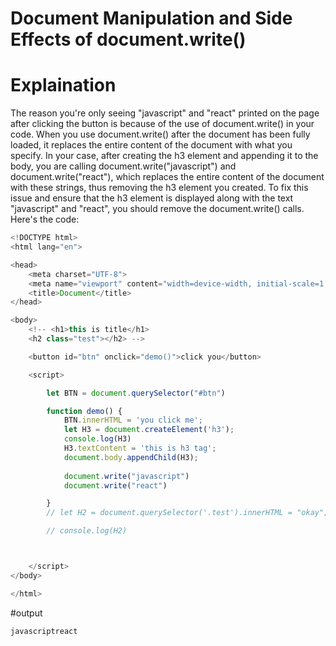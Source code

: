 # Document Manipulation and Side Effects of document.write()

# Explaination
The reason you're only seeing "javascript" and "react" printed on the page after clicking the button is because of the use of document.write() in your code.
When you use document.write() after the document has been fully loaded, it replaces the entire content of the document with what you specify. In your case, after creating the h3 element and appending it to the body, you are calling document.write("javascript") and document.write("react"), which replaces the entire content of the document with these strings, thus removing the h3 element you created.
To fix this issue and ensure that the h3 element is displayed along with the text "javascript" and "react", you should remove the document.write() calls.
Here's the code:


```js
<!DOCTYPE html>
<html lang="en">

<head>
    <meta charset="UTF-8">
    <meta name="viewport" content="width=device-width, initial-scale=1.0">
    <title>Document</title>
</head>

<body>
    <!-- <h1>this is title</h1>
    <h2 class="test"></h2> -->

    <button id="btn" onclick="demo()">click you</button>

    <script>

        let BTN = document.querySelector("#btn")

        function demo() {
            BTN.innerHTML = 'you click me';
            let H3 = document.createElement('h3');
            console.log(H3)
            H3.textContent = 'this is h3 tag';
            document.body.appendChild(H3);
            
            document.write("javascript")
            document.write("react")

        }
        // let H2 = document.querySelector('.test').innerHTML = "okay";

        // console.log(H2)



    </script>
</body>

</html>
```

#output

```js
javascriptreact
```
